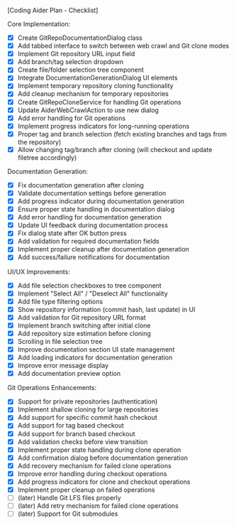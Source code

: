 [Coding Aider Plan - Checklist]

Core Implementation:
- [x] Create GitRepoDocumentationDialog class
- [x] Add tabbed interface to switch between web crawl and Git clone modes
- [x] Implement Git repository URL input field
- [x] Add branch/tag selection dropdown
- [x] Create file/folder selection tree component
- [x] Integrate DocumentationGenerationDialog UI elements
- [x] Implement temporary repository cloning functionality
- [x] Add cleanup mechanism for temporary repositories
- [x] Create GitRepoCloneService for handling Git operations
- [x] Update AiderWebCrawlAction to use new dialog
- [x] Add error handling for Git operations
- [x] Implement progress indicators for long-running operations
- [x] Proper tag and branch selection (fetch existing branches and tags from the repository)
- [x] Allow changing tag/branch after cloning (will checkout and update filetree accordingly)

Documentation Generation:
- [x] Fix documentation generation after cloning
- [x] Validate documentation settings before generation
- [x] Add progress indicator during documentation generation
- [x] Ensure proper state handling in documentation dialog
- [x] Add error handling for documentation generation
- [x] Update UI feedback during documentation process
- [x] Fix dialog state after OK button press
- [x] Add validation for required documentation fields
- [x] Implement proper cleanup after documentation generation
- [x] Add success/failure notifications for documentation

UI/UX Improvements:
- [x] Add file selection checkboxes to tree component
- [x] Implement "Select All" / "Deselect All" functionality
- [x] Add file type filtering options
- [x] Show repository information (commit hash, last update) in UI
- [x] Add validation for Git repository URL format
- [x] Implement branch switching after initial clone
- [x] Add repository size estimation before cloning
- [x] Scrolling in file selection tree
- [x] Improve documentation section UI state management
- [x] Add loading indicators for documentation generation
- [x] Improve error message display
- [x] Add documentation preview option

Git Operations Enhancements:
- [x] Support for private repositories (authentication)
- [x] Implement shallow cloning for large repositories
- [x] Add support for specific commit hash checkout
- [x] Add support for tag based checkout
- [x] Add support for branch based checkout
- [x] Add validation checks before view transition
- [x] Implement proper state handling during clone operation
- [x] Add confirmation dialog before documentation generation
- [x] Add recovery mechanism for failed clone operations
- [x] Improve error handling during checkout operations
- [x] Add progress indicators for clone and checkout operations
- [x] Implement proper cleanup on failed operations
- [ ] (later) Handle Git LFS files properly
- [ ] (later) Add retry mechanism for failed clone operations
- [ ] (later) Support for Git submodules
